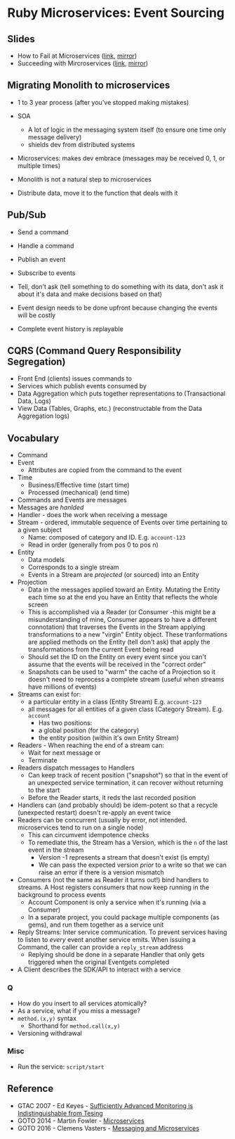 # Ruby Microservices: Event Sourcing

## Slides

- How to Fail at Microservices ([link](http://bit.ly/msvc-fail), [mirror](https://docs.google.com/presentation/d/1hcg2Q4H6KdFVLNs_nJyi2xfY4UC9GuqPq339zrrtZ3o/pub?start=false&loop=false&delayms=60000&slide=id.p))
- Succeeding with Mircroservices ([link](http://bit.ly/msvc-succeed), [mirror](https://docs.google.com/presentation/d/1hcg2Q4H6KdFVLNs_nJyi2xfY4UC9GuqPq339zrrtZ3o/pub?start=false&loop=false&delayms=60000&slide=id.p))

## Migrating Monolith to microservices

- 1 to 3 year process (after you've stopped making mistakes)

- SOA
  - A lot of logic in the messaging system itself (to ensure one time only message delivery)
  - shields dev from distributed systems
- Microservices: makes dev embrace (messages may be received 0, 1, or multiple times)

- Monolith is not a natural step to microservices

- Distribute data, move it to the function that deals with it

## Pub/Sub
- Send a command
- Handle a command
- Publish an event
- Subscribe to events

- Tell, don't ask (tell something to do something with its data,
don't ask it about it's data and make decisions based on that)

- Event design needs to be done upfront because changing the events
will be costly
- Complete event history is replayable

## CQRS (Command Query Responsibility Segregation)

- Front End (clients) issues commands to
- Services which publish events consumed by
- Data Aggregation which puts together representations to (Transactional Data, Logs)
- View Data (Tables, Graphs, etc.) (reconstructable from the Data Aggregation logs)

## Vocabulary

- Command
- Event
  - Attributes are copied from the command to the event
- Time
  - Business/Effective time (start time)
  - Processed (mechanical) (end time)
- Commands and Events are messages
- Messages are _hanlded_
- Handler - does the work when receiving a message
- Stream - ordered, immutable sequence of Events over time pertaining to a given subject
  - Name: composed of category and ID. E.g. `account-123`
  - Read in order (generally from pos 0 to pos n)
- Entity
  - Data models
  - Corresponds to a single stream
  - Events in a Stream are _projected_ (or sourced) into an Entity
- Projection
  - Data in the messages applied toward an Entity. Mutating the Entity each time
    so at the end you have an Entity that reflects the whole screen
  - This is accomplished via a Reader (or Consumer -this might be a misunderstanding of mine,
    Consumer appears to have a different connotation) that traverses the Events in the Stream
    applying transformations to a new "virgin" Entity object. These tranformations
    are applied methods on the Entity (tell don't ask) that apply the transformations
    from the current Event being read
  - Should set the ID on the Entity on every event since you can't assume that the events will be received
    in the "correct order"
  - Snapshots can be used to "warm" the cache of a Projection so it doesn't need to
    reprocess a complete stream (useful when streams have millions of events)
- Streams can exist for:
  - a particular entity in a class (Entity Stream) E.g. `account-123`
  - all messages for all entities of a given class (Category Stream). E.g. `account`
    - Has two positions:
     - a global position (for the category)
     - the entity position (within it's own Entity Stream)
- Readers - When reaching the end of a stream can:
  - Wait for next message or
  - Terminate
- Readers dispatch messages to Handlers
  - Can keep track of recent position ("snapshot") so that in the event of an unexpected
    service termination, it can recover without returning to the start
  - Before the Reader starts, it reds the last recorded position
- Handlers can (and probably should) be idem-potent so that a recycle (unexpected restart) doesn't re-apply
  an event twice
- Readers can be concurrent (usually by error, not intended. microservices tend to run on a single node)
  - This can circumvent idempotence checks
  - To remediate this, the Stream has a Version, which is the `n` of the last event in the stream
    - Version -1 represents a stream that doesn't exist (is empty)
    - We can pass the expected version _prior_ to a write so that we can raise an error
      if there is a version mismatch
- Consumers (not the same as Reader it turns out!) bind handlers to streams. A Host registers consumers
  that now keep running in the background to process events
  - Account Component is only a service when it's running (via a Consumer)
  - In a separate project, you could package multiple components (as gems), and run them together
    as a service unit
- Reply Streams: Inter service communication. To prevent services having to listen to _every_ event
  another service emits. When issuing a Command, the caller can provide a `reply_stream` address
  - Replying should be done in a separate Handler that only gets triggered when the
    original Eventgets completed
- A Client describes the SDK/API to interact with a service


### Q
- How do you insert to all services atomically?
- As a service, what if you miss a message?
- `method.(x,y)` syntax
  - Shorthand for `method.call(x,y)`
- Versioning withdrawal

### Misc

- Run the service: `script/start`

## Reference

- GTAC 2007 - Ed Keyes - [Sufficiently Advanced Monitoring is Indistinguishable from Tesing](https://www.youtube.com/watch?v=uSo8i1N18oc)
- GOTO 2014 - Martin Fowler - [Microservices](https://www.youtube.com/watch?v=wgdBVIX9ifA)
- GOTO 2016 - Clemens Vasters - [Messaging and Microservices](https://www.youtube.com/watch?v=rXi5CLjIQ9k)
